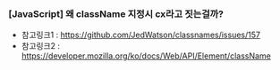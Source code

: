 ### [JavaScript] 왜 className 지정시 cx라고 짓는걸까?

- 참고링크1 : https://github.com/JedWatson/classnames/issues/157
- 참고링크2 : https://developer.mozilla.org/ko/docs/Web/API/Element/className

